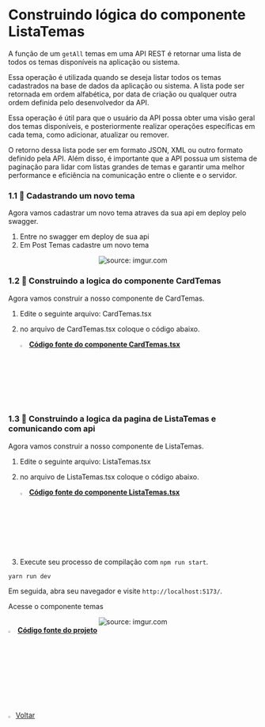 ﻿﻿﻿﻿﻿﻿﻿﻿﻿<h1>Construindo lógica do componente ListaTemas</h1>

A função de um `getAll` temas em uma API REST é retornar uma lista de todos os temas disponíveis na aplicação ou sistema.

Essa operação é utilizada quando se deseja listar todos os temas cadastrados na base de dados da aplicação ou sistema. A lista pode ser retornada em ordem alfabética, por data de criação ou qualquer outra ordem definida pelo desenvolvedor da API.

Essa operação é útil para que o usuário da API possa obter uma visão geral dos temas disponíveis, e posteriormente realizar operações específicas em cada tema, como adicionar, atualizar ou remover.

O retorno dessa lista pode ser em formato JSON, XML ou outro formato definido pela API. Além disso, é importante que a API possua um sistema de paginação para lidar com listas grandes de temas e garantir uma melhor performance e eficiência na comunicação entre o cliente e o servidor.

<h3>1.1 👣 Cadastrando um novo tema  </h3>

Agora vamos cadastrar um novo tema atraves da sua api em deploy pelo swagger.

1. Entre no swagger em deploy de sua api
2. Em Post Temas cadastre um novo tema

<div align="center"><img src="https://i.imgur.com/oj130Xl.png" title="source: imgur.com" /></div>

<h3>1.2 👣 Construindo a logica do componente CardTemas  </h3>

Agora vamos construir a nosso componente de CardTemas.

1. Edite o seguinte arquivo: CardTemas.tsx

2. no arquivo de CardTemas.tsx coloque o código abaixo.

   <div align="left"><img src="https://i.imgur.com/JACNZiR.png" title="source: imgur.com" width="3%"/> <a href="https://github.com/LucasCapSilva/blog-pessoal-react-2023/blob/get-all-tema-logica/src/components/temas/cardTemas/CardTemas.tsx" target="_blank"><b>Código fonte do componente CardTemas.tsx</b></a> 

<h3>1.3 👣 Construindo a logica da pagina de ListaTemas e comunicando com api  </h3>

Agora vamos construir a nosso componente de ListaTemas.

1. Edite o seguinte arquivo: ListaTemas.tsx

2. no arquivo de ListaTemas.tsx coloque o código abaixo.

   <div align="left"><img src="https://i.imgur.com/JACNZiR.png" title="source: imgur.com" width="3%"/> <a href="https://github.com/LucasCapSilva/blog-pessoal-react-2023/blob/get-all-tema-logica/src/components/temas/listaTemas/ListaTemas.tsx" target="_blank"><b>Código fonte do componente ListaTemas.tsx</b></a> 

3. Execute seu processo de compilação com `npm run start`.

```
yarn run dev
```

Em seguida, abra seu navegador e visite `http://localhost:5173/`. 

Acesse o componente temas

<div align="center"><img src="https://i.imgur.com/I71Cx7Q.png" title="source: imgur.com" /></div>

<div align="left"><img src="https://i.imgur.com/JACNZiR.png" title="source: imgur.com" width="3%"/> <a href="https://github.com/LucasCapSilva/blog-pessoal-react-2023/tree/get-all-tema-logica" target="_blank"><b>Código fonte do projeto</b></a>     

​    


<div align="left"><a href="README.md"><img src="https://i.imgur.com/XMgF3gl.png" title="source: imgur.com" width="3%"/>Voltar</a></div>

